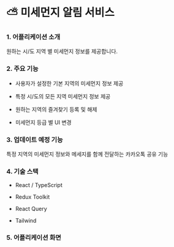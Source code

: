 # ⛅ 미세먼지 알림 서비스



### 1. 어플리케이션 소개

원하는 시/도 지역 별 미세먼지 정보를 제공합니다.



### 2. 주요 기능

- 사용자가 설정한 기본 지역의 미세먼지 정보 제공

- 특정 시/도의 모든 지역 미세먼지 정보 제공

- 원하는 지역의 즐겨찾기 등록 및 해제

- 미세먼지 등급 별 UI 변경



### 3. 업데이트 예정 기능

특정 지역의 미세먼지 정보와 메세지를 함께 전달하는 카카오톡 공유 기능



### 4. 기술 스택

- React / TypeScript

- Redux Toolkit

- React Query

- Tailwind



### 5. 어플리케이션 화면
